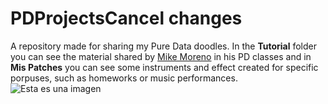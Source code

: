 # PDProjectsCancel changes
A repository made for sharing my Pure Data doodles. In the **Tutorial** folder you can see the material shared by [Mike Moreno](https://github.com/MikeMorenoDSP) in his PD classes and in **Mis Patches** you can see some instruments and effect created for specific porpuses, such as homeworks or music performances.
![Esta es una imagen](https://i.ibb.co/8j1FgSc/Muestra.jpg)

